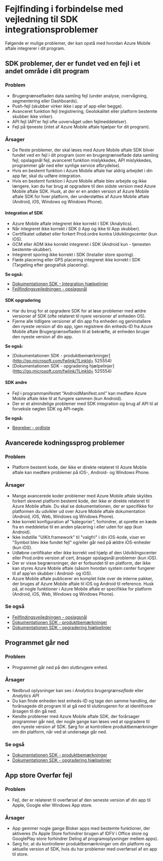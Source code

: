 <properties 
   pageTitle="Azure Mobile aftale fejlfindingsvejledningen - SDK" 
   description="Fejlfinding af problemer med SDK-integration i Azure Mobile aftale" 
   services="mobile-engagement" 
   documentationCenter="" 
   authors="piyushjo" 
   manager="dwrede" 
   editor=""/>

<tags
   ms.service="mobile-engagement"
   ms.devlang="na"
   ms.topic="article"
   ms.tgt_pltfrm="mobile-multiple"
   ms.workload="mobile" 
   ms.date="08/19/2016"
   ms.author="piyushjo"/>

# <a name="troubleshooting-guide-for-sdk-integration-issues"></a>Fejlfinding i forbindelse med vejledning til SDK integrationsproblemer

Følgende er mulige problemer, der kan opstå med hvordan Azure Mobile aftale integrerer i dit program.

## <a name="sdk-issues-discovered-by-a-failure-in-another-area-of-your-application"></a>SDK problemer, der er fundet ved en fejl i et andet område i dit program

### <a name="issue"></a>Problem
- Brugergrænsefladen data samling fejl (under analyse, overvågning, segmentering eller Dashboards).
- Push-fejl (skubber virker ikke i app af app eller begge).
- Avanceret funktion fejl (registrering, Geolokalitet eller platform bestemte skubber ikke virker).
- API fejl (API'er fejl ofte uovervåget uden fejlmeddelelser).
- Fejl på tjeneste (intet af Azure Mobile aftale hjælper for dit program).

### <a name="causes"></a>Årsager

- De fleste problemer, der skal løses med Azure Mobile aftale SDK bliver fundet ved en fejl i dit program (som en brugergrænseflade data samling fejl, opslagsnål fejl, avanceret funktion mislykkedes, API mislykkedes, programmer går ned eller synlige service afbrydelse).  
- Hvis en bestemt funktion i Azure Mobile aftale har aldrig arbejdet i din app før, skal du udføre integration. 
- Hvis en bestemt funktion i Azure Mobile aftale blev arbejde og ikke længere, kan du har brug at opgradere til den sidste version med Azure Mobile aftale SDK. Husk, at der er en anden version af Azure Mobile aftale SDK for hver platform, der understøttes af Azure Mobile aftale (Android, iOS, Windows og Windows Phone).

#### <a name="sdk-integration"></a>Integration af SDK

- Azure Mobile aftale integreret ikke korrekt i SDK (Analytics).
- Når integreret ikke korrekt i SDK (i App og ikke til App skubber).
- Certifikatet udløbet eller forkert Prod.ordre kontra Udviklingscenter (kun iOS).
- GCM eller ADM ikke korrekt integreret i SDK (Android kun - tjenesten bestemte-skubber).
- Integreret sporing ikke korrekt i SDK (Installer store sporing).
- Fløde placering eller GPS placering integreret ikke korrekt i SDK (Targeting efter geografisk placering).


**Se også:**

- [Dokumentationen SDK - Integration hjælpelinjer][Link 5] 
- [Fejlfindingsvejledningen - opslagsnål][Link 23]

#### <a name="sdk-upgrade"></a>SDK opgradering

- Har du brug for at opgradere SDK for at løse problemer med ældre versioner af SDK (ofte relateret til nyere versioner af enheden OS).
- Fjerne alle tidligere versioner af din app fra enheden og geninstallere den nyeste version af din app, igen registrere din enheds-ID fra Azure Mobile aftale Brugergrænsefladen til at bekræfte, at enheden bruger den nyeste version af din app.

**Se også:**

- [Dokumentationen SDK - produktbemærkninger](http://go.microsoft.com/fwlink/?LinkId= 525554) 
- [Dokumentationen SDK - opgradering hjælpelinjer](http://go.microsoft.com/fwlink/?LinkId= 525554)

#### <a name="sdk-other"></a>SDK andre

- Fejl i programmanifestet "AndroidManifest.xml" kan medføre Azure Mobile aftale ikke til at fungere sammen (kun Android).
- Der er et almindelige problemer med SDK integration og brug af API til at forveksle nøglen SDK og API-nøgle.

**Se også:**

- [Begreber - ordliste][Link 6]

## <a name="advanced-coding-issues"></a>Avancerede kodningssprog problemer

### <a name="issue"></a>Problem
-  Platform bestemt kode, der ikke er direkte relateret til Azure Mobile aftale kan medføre problemer på iOS-, Android- og Windows Phone.

### <a name="causes"></a>Årsager

- Mange avancerede koder problemer med Azure Mobile aftale skyldes forkert skrevet platform bestemt kode, der ikke er direkte relateret til Azure Mobile aftale. Du skal se dokumentationen, der er specifikke for platformen du udvikler ud over Azure Mobile aftale dokumentation (Android, iOS, Web, Windows og Windows Phone).
- Ikke korrekt konfiguration af "kategorier", forhindrer, at oprette en kæde fra en meddelelse til en anden placering i eller uden for app (kun Android). 
- Ikke indstille "UIKit.framework" til "valgfri" i din iOS-kode, viser en "Symbol blev ikke fundet fejl" og/eller går ned på ældre iOS-enheder (kun iOS).
- Udløbne certifikater eller ikke korrekt ved hjælp af den Udviklingscenter eller Prod.ordre version af cert, årsager opslagsnål problemer (kun iOS).
- Der er visse begrænsninger, der er forbundet til en platform, der ikke kan styres Azure Mobile aftale (såsom hvordan system center fungerer til af app'en skubber i Android- og iOS).
- Azure Mobile aftale publicerer en komplet liste over de interne pakker, der bruges af Azure Mobile aftale til iOS og Android til reference. Husk på, at nogle funktioner i Azure Mobile aftale er specifikke for platform (Android, iOS, Web, Windows og Windows Phone).

### <a name="see-also"></a>Se også

 - [Fejlfindingsvejledningen - opslagsnål][Link 23] 
 - [Dokumentationen SDK - produktbemærkninger][Link 5]
 - [Dokumentationen SDK - opgradering hjælpelinjer][Link 5]

## <a name="application-crashes"></a>Programmet går ned

### <a name="issue"></a>Problem
- Programmet går ned på den slutbrugere enhed.

### <a name="causes"></a>Årsager

- Nedbrud oplysninger kan ses i *Analytics brugergrænseflade* eller *Analytics API*
- Du kan finde enheden test enheds-ID og tage den samme handling, der forårsagede dit program til at gå ned til slutbrugeren for at identificere årsagen til din gå ned.
- Kendte problemer med Azure Mobile aftale SDK, der forårsager programmer går ned, der nogle gange kan løses ved at opgradere til den nyeste version af SDK. Sørg for at kontrollere produktbemærkninger om din platform, når ved at undersøge går ned.

### <a name="see-also"></a>Se også

- [Dokumentationen SDK - produktbemærkninger][Link 5]
- [Dokumentationen SDK - opgradering hjælpelinjer][Link 5]

## <a name="app-store-upload-failures"></a>App store Overfør fejl

### <a name="issue"></a>Problem
- Fejl, der er relateret til overførsel af den seneste version af din app til Apple, Google eller Windows App store.

### <a name="causes"></a>Årsager

- App gemmer nogle gange Bloker apps med bestemte funktioner, der aktiveres (fx Apple Store forhindrer brugen af IDFV i Office store og GooglePlay store forhindrer Deling af programoplysninger mellem apps). 
- Sørg for, at du kontrollerer produktbemærkninger om din platform og aktuelle version af SDK, hvis du har problemer med overførsel af en app til store.

<!--Link references-->
[Link 1]: mobile-engagement-user-interface.md
[Link 2]: mobile-engagement-troubleshooting-guide.md
[Link 3]: mobile-engagement-how-tos.md
[Link 4]: http://go.microsoft.com/fwlink/?LinkID=525553
[Link 5]: http://go.microsoft.com/fwlink/?LinkID=525554
[Link 6]: http://go.microsoft.com/fwlink/?LinkId=525555
[Link 7]: https://account.windowsazure.com/PreviewFeatures
[Link 8]: https://social.msdn.microsoft.com/Forums/azure/en-US/home?forum=azuremobileengagement
[Link 9]: http://azure.microsoft.com/en-us/services/mobile-engagement/
[Link 10]: http://azure.microsoft.com/en-us/documentation/services/mobile-engagement/
[Link 11]: http://azure.microsoft.com/en-us/pricing/details/mobile-engagement/
[Link 12]: mobile-engagement-user-interface-navigation.md
[Link 13]: mobile-engagement-user-interface-home.md
[Link 14]: mobile-engagement-user-interface-my-account.md
[Link 15]: mobile-engagement-user-interface-analytics.md
[Link 16]: mobile-engagement-user-interface-monitor.md
[Link 17]: mobile-engagement-user-interface-reach.md
[Link 18]: mobile-engagement-user-interface-segments.md
[Link 19]: mobile-engagement-user-interface-dashboard.md
[Link 20]: mobile-engagement-user-interface-settings.md
[Link 21]: mobile-engagement-troubleshooting-guide-analytics.md
[Link 22]: mobile-engagement-troubleshooting-guide-apis.md
[Link 23]: mobile-engagement-troubleshooting-guide-push-reach.md
[Link 24]: mobile-engagement-troubleshooting-guide-service.md
[Link 25]: mobile-engagement-troubleshooting-guide-sdk.md
[Link 26]: mobile-engagement-troubleshooting-guide-sr-info.md
[Link 27]: mobile-engagement-user-interface-reach-campaign.md
[Link 28]: mobile-engagement-user-interface-reach-criterion.md
[Link 29]: mobile-engagement-user-interface-reach-content.md
 
